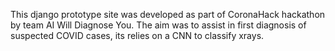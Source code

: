 This django prototype site was developed as part of CoronaHack hackathon by team AI Will Diagnose You. 
The aim was to assist in first diagnosis of suspected COVID cases, its relies on a CNN to classify xrays.
